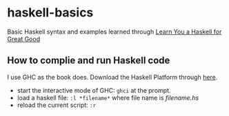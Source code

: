 # haskell-basics
Basic Haskell syntax and examples learned through [Learn You a Haskell for Great Good](http://learnyouahaskell.com/)

## How to complie and run Haskell code
I use GHC as the book does. Download the Haskell Platform through [here](https://www.haskell.org/platform/).

+ start the interactive mode of GHC: `ghci` at the prompt. 
+ load a haskell file: `:l *filename*` where file name is *filename.hs*
+ reload the current script: `:r`
